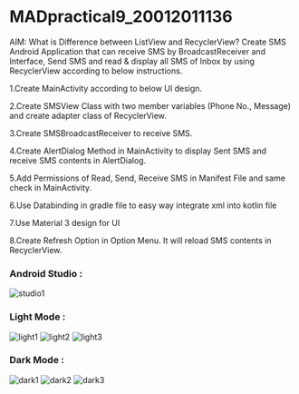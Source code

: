 # MADpractical9_20012011136

AIM: What is Difference between ListView and RecyclerView? Create SMS Android Application that can receive SMS by BroadcastReceiver and Interface, Send SMS and read & display all SMS of Inbox by using RecyclerView according to below instructions.

1.Create MainActivity according to below UI design.

2.Create SMSView Class with two member variables (Phone No., Message) and create adapter class of RecyclerView.

3.Create SMSBroadcastReceiver to receive SMS.

4.Create AlertDialog Method in MainActivity to display Sent SMS and receive SMS contents in AlertDialog.

5.Add Permissions of Read, Send, Receive SMS in Manifest File and same check in MainActivity.

6.Use Databinding in gradle file to easy way integrate xml into kotlin file

7.Use Material 3 design for UI

8.Create Refresh Option in Option Menu. It will reload SMS contents in RecyclerView.


### Android Studio :

![studio1](https://user-images.githubusercontent.com/110655668/196243358-df2da4f6-4024-45a2-ab91-37e5919884b5.png)


### Light Mode :

![light1](https://user-images.githubusercontent.com/110655668/196244327-7f34a353-4afd-42c0-b3ac-9f96d52651e6.jpg)
![light2](https://user-images.githubusercontent.com/110655668/196244338-1a995a8a-0f57-4e79-b0b9-a46ebdf70758.jpg)
![light3](https://user-images.githubusercontent.com/110655668/196244343-78e50369-0cea-45ee-b0aa-eaf1f8c99951.jpg)




### Dark Mode :

![dark1](https://user-images.githubusercontent.com/110655668/196244368-dab407bf-d058-41c1-a88c-ce00d6fc8137.jpg)
![dark2](https://user-images.githubusercontent.com/110655668/196244372-4f9ce8c1-ad35-4b8a-a799-255568ca512c.jpg)
![dark3](https://user-images.githubusercontent.com/110655668/196244375-7f818f5a-9b29-4d82-b5b1-57cdabfd5ed0.jpg)


